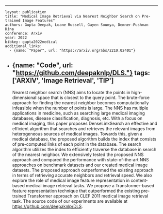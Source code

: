 ---
    layout: publication
    title: "Medical Image Retrieval via Nearest Neighbor Search on Pre-trained Image Features"
    authors: Gupta Deepak, Loane Russell, Gayen Soumya, Demner-Fushman Dina
    conference: Arxiv
    year: 2022
    bibkey: gupta2022medical
    additional_links:
      - {name: "Paper", url: "https://arxiv.org/abs/2210.02401"}
  - {name: "Code", url: "https://github.com/deepaknlp/DLS."}
    tags: ['ARXIV', 'Image Retrieval', 'TIP']
    ---
    Nearest neighbor search (NNS) aims to locate the points in high-dimensional space that is closest to the query point. The brute-force approach for finding the nearest neighbor becomes computationally infeasible when the number of points is large. The NNS has multiple applications in medicine, such as searching large medical imaging databases, disease classification, diagnosis, etc. With a focus on medical imaging, this paper proposes DenseLinkSearch an effective and efficient algorithm that searches and retrieves the relevant images from heterogeneous sources of medical images. Towards this, given a medical database, the proposed algorithm builds the index that consists of pre-computed links of each point in the database. The search algorithm utilizes the index to efficiently traverse the database in search of the nearest neighbor. We extensively tested the proposed NNS approach and compared the performance with state-of-the-art NNS approaches on benchmark datasets and our created medical image datasets. The proposed approach outperformed the existing approach in terms of retrieving accurate neighbors and retrieval speed. We also explore the role of medical image feature representation in content-based medical image retrieval tasks. We propose a Transformer-based feature representation technique that outperformed the existing pre-trained Transformer approach on CLEF 2011 medical image retrieval task. The source code of our experiments are available at https://github.com/deepaknlp/DLS.